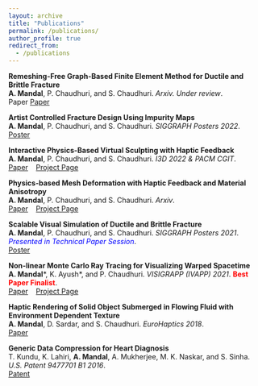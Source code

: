 ```yaml
---
layout: archive
title: "Publications"
permalink: /publications/
author_profile: true
redirect_from:
  - /publications
---
```


**Remeshing-Free Graph-Based Finite Element Method for Ductile and Brittle Fracture**\
**A. Mandal**, P. Chaudhuri, and S. Chaudhuri. *Arxiv. Under review*.\
<a href="https://arxiv.org/abs/2103.14870" style="text-decoration:none">Paper</a> [Paper](https://arxiv.org/abs/2103.14870) <br>

**Artist Controlled Fracture Design Using Impurity Maps**\
**A. Mandal**, P. Chaudhuri, and S. Chaudhuri. *SIGGRAPH Posters 2022*.\
[Poster](https://doi.org/10.1145/3532719.3543202) <br>  

**Interactive Physics-Based Virtual Sculpting with Haptic Feedback**\
**A. Mandal**, P. Chaudhuri, and S. Chaudhuri. *I3D 2022 & PACM CGIT*.\
[Paper](https://doi.org/10.1145/3522611) $~~$ [Project Page](https://avirupmandal.github.io/sculpt-i3d/) <br>

**Physics-based Mesh Deformation with Haptic Feedback and Material Anisotropy**\
**A. Mandal**, P. Chaudhuri, and S. Chaudhuri. *Arxiv*.\
[Paper](https://arxiv.org/abs/2112.04362) $~~$ [Project Page](https://avirupmandal.github.io/sculpt-arxiv/) <br>

**Scalable Visual Simulation of Ductile and Brittle Fracture**\
**A. Mandal**, P. Chaudhuri, and S. Chaudhuri. *SIGGRAPH Posters 2021*. <span style="color:blue">*Presented in Technical Paper Session*</span>.\
[Poster](https://doi.org/10.1145/3450618.3469152) <br>

**Non-linear Monte Carlo Ray Tracing for Visualizing Warped Spacetime**\
**A. Mandal**\*, K. Ayush\*, and P. Chaudhuri. *VISIGRAPP (IVAPP) 2021*. <span style="color:red">**Best Paper Finalist**</span>.\
[Paper](https://doi.org/10.5220/0010217600760087) $~~$ [Project Page](https://avirupmandal.github.io/blackhole-ivapp/) <br>

**Haptic Rendering of Solid Object Submerged in Flowing Fluid with Environment Dependent Texture**\
**A. Mandal**, D. Sardar, and S. Chaudhuri. *EuroHaptics 2018*.\
[Paper](https://doi.org/10.1007/978-3-319-93399-3_34) <br>

**Generic Data Compression for Heart Diagnosis**\
T. Kundu, K. Lahiri, **A. Mandal**, A. Mukherjee, M. K. Naskar, and S. Sinha. *U.S. Patent 9477701 B1 2016*.\
[Patent](https://patentimages.storage.googleapis.com/68/7f/98/07e942c9ae44ee/US9477701.pdf)